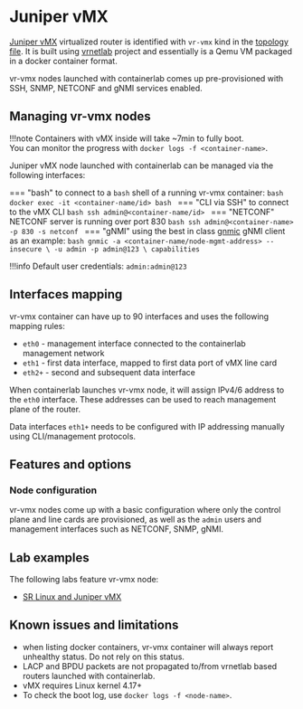 # Juniper vMX

[Juniper vMX](https://www.juniper.net/us/en/products-services/routing/mx-series/vmx/) virtualized router is identified with `vr-vmx` kind in the [topology file](../topo-def-file.md). It is built using [vrnetlab](../vrnetlab.md) project and essentially is a Qemu VM packaged in a docker container format.

vr-vmx nodes launched with containerlab comes up pre-provisioned with SSH, SNMP, NETCONF and gNMI services enabled.

## Managing vr-vmx nodes

!!!note
    Containers with vMX inside will take ~7min to fully boot.  
    You can monitor the progress with `docker logs -f <container-name>`.

Juniper vMX node launched with containerlab can be managed via the following interfaces:

=== "bash"
    to connect to a `bash` shell of a running vr-vmx container:
    ```bash
    docker exec -it <container-name/id> bash
    ```
=== "CLI via SSH"
    to connect to the vMX CLI
    ```bash
    ssh admin@<container-name/id>
    ```
=== "NETCONF"
    NETCONF server is running over port 830
    ```bash
    ssh admin@<container-name> -p 830 -s netconf
    ```
=== "gNMI"
    using the best in class [gnmic](https://gnmic.kmrd.dev) gNMI client as an example:
    ```bash
    gnmic -a <container-name/node-mgmt-address> --insecure \
    -u admin -p admin@123 \
    capabilities
    ```

!!!info
    Default user credentials: `admin:admin@123`

## Interfaces mapping
vr-vmx container can have up to 90 interfaces and uses the following mapping rules:

* `eth0` - management interface connected to the containerlab management network
* `eth1` - first data interface, mapped to first data port of vMX line card
* `eth2+` - second and subsequent data interface

When containerlab launches vr-vmx node, it will assign IPv4/6 address to the `eth0` interface. These addresses can be used to reach management plane of the router.

Data interfaces `eth1+` needs to be configured with IP addressing manually using CLI/management protocols.


## Features and options
### Node configuration
vr-vmx nodes come up with a basic configuration where only the control plane and line cards are provisioned, as well as the `admin` users and management interfaces such as NETCONF, SNMP, gNMI.

## Lab examples
The following labs feature vr-vmx node:

- [SR Linux and Juniper vMX](../../lab-examples/vr-vmx.md)

## Known issues and limitations

* when listing docker containers, vr-vmx container will always report unhealthy status. Do not rely on this status.
* LACP and BPDU packets are not propagated to/from vrnetlab based routers launched with containerlab.
* vMX requires Linux kernel 4.17+
* To check the boot log, use `docker logs -f <node-name>`.